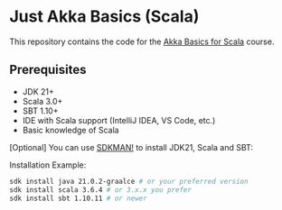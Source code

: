# Just Akka Basics (Scala)

This repository contains the code for
the [Akka Basics for Scala](https://akkademy.akka.io/learn/courses/22/akka-basics-for-scala) course.

## Prerequisites

- JDK 21+
- Scala 3.0+
- SBT 1.10+
- IDE with Scala support (IntelliJ IDEA, VS Code, etc.)
- Basic knowledge of Scala

\[Optional\] You can use [SDKMAN!](https://sdkman.io/install) to install JDK21, Scala and SBT:

Installation Example:

```bash
sdk install java 21.0.2-graalce # or your preferred version
sdk install scala 3.6.4 # or 3.x.x you prefer
sdk install sbt 1.10.11 # or newer
```

